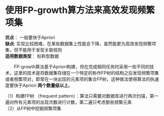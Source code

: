 # 使用FP-growth算方法来高效发现频繁项集

__优点__： 一般要快于Apriori  
__缺点__: 实现比较困难，在某些数据集上性能会下降，虽然能更为高效发现频繁项集，但不能用于发现关联规则     
__适用数据类型__： 标称型数据  



　　FP-growth算法基于Apriori构建，但在完成相同任务时采用一些不同的技术，这里的技术是将数据集存储在一个特定的称作FP树的结构之后发现频繁项集或者频繁项对，即常在一块出现的元素项的集合FP树，这种做法使得算法的执速度要快于Apriori __两个数量级以上__。    

（1）构建FP树  （frequent pattern）：算法只需要对数据库进行两次扫描，第一遍对所有元素项的出现次数进行计数，第二遍只考虑那些频繁元素  
（2）从FP树中挖掘频繁项集  